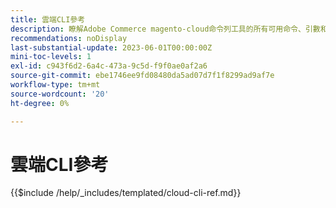 ```yaml
---
title: 雲端CLI參考
description: 瞭解Adobe Commerce magento-cloud命令列工具的所有可用命令、引數和選項。
recommendations: noDisplay
last-substantial-update: 2023-06-01T00:00:00Z
mini-toc-levels: 1
exl-id: c943f6d2-6a4c-473a-9c5d-f9f0ae0af2a6
source-git-commit: ebe1746ee9fd08480da5ad07d7f1f8299ad9af7e
workflow-type: tm+mt
source-wordcount: '20'
ht-degree: 0%

---
```


# 雲端CLI參考

{{$include /help/_includes/templated/cloud-cli-ref.md}}
